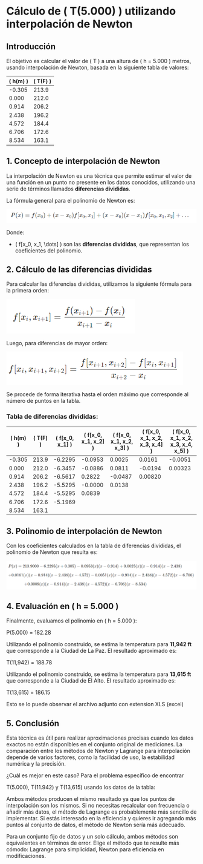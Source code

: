 # Cálculo de \( T(5.000) \) utilizando interpolación de Newton

## Introducción
El objetivo es calcular el valor de \( T \) a una altura de \( h = 5.000 \) metros, usando interpolación de Newton, basada en la siguiente tabla de valores:

| \( h(m) \)  | \( T(F) \)  |
|-------------|-------------|
| -0.305      | 213.9       |
| 0.000       | 212.0       |
| 0.914       | 206.2       |
| 2.438       | 196.2       |
| 4.572       | 184.4       |
| 6.706       | 172.6       |
| 8.534       | 163.1       |

## 1. Concepto de interpolación de Newton
La interpolación de Newton es una técnica que permite estimar el valor de una función en un punto no presente en los datos conocidos, utilizando una serie de términos llamados **diferencias divididas**.

La fórmula general para el polinomio de Newton es:

![Formula general](https://github.com/javihen/INTERPOLACION-CLASE-10102024/blob/main/imagenes/1.png)


Donde:
- \( f[x_0, x_1, \dots] \) son las **diferencias divididas**, que representan los coeficientes del polinomio.
  
## 2. Cálculo de las diferencias divididas
Para calcular las diferencias divididas, utilizamos la siguiente fórmula para la primera orden:

![Formula general](https://github.com/javihen/INTERPOLACION-CLASE-10102024/blob/main/imagenes/2.png)

Luego, para diferencias de mayor orden:

![Formula general](https://github.com/javihen/INTERPOLACION-CLASE-10102024/blob/main/imagenes/3.png)

Se procede de forma iterativa hasta el orden máximo que corresponde al número de puntos en la tabla.

### Tabla de diferencias divididas:

| \( h(m) \)  | \( T(F) \)  | \( f[x_0, x_1] \) | \( f[x_0, x_1, x_2] \) | \( f[x_0, x_1, x_2, x_3] \) | \( f[x_0, x_1, x_2, x_3, x_4] \) | \( f[x_0, x_1, x_2, x_3, x_4, x_5] \) |
|-------------|-------------|-------------------|-------------------------|-----------------------------|-----------------------------------|-------------------------------------|
| -0.305      | 213.9       | -6.2295           | -0.0953                 | 0.0025                      | 0.0161                            | -0.0051                            |
| 0.000       | 212.0       | -6.3457           | -0.0886                 | 0.0811                      | -0.0194                           | 0.00323                            |
| 0.914       | 206.2       | -6.5617           | 0.2822                  | -0.0487                     | 0.00820                           |                                     |
| 2.438       | 196.2       | -5.5295           | -0.0000                 | 0.0138                      |                                   |                                     |
| 4.572       | 184.4       | -5.5295           | 0.0839                  |                             |                                   |                                     |
| 6.706       | 172.6       | -5.1969           |                         |                             |                                   |                                     |
| 8.534       | 163.1       |                   |                         |                             |                                   |                                     |

## 3. Polinomio de interpolación de Newton
Con los coeficientes calculados en la tabla de diferencias divididas, el polinomio de Newton que resulta es:

![Formula general](https://github.com/javihen/INTERPOLACION-CLASE-10102024/blob/main/imagenes/4.png)

## 4. Evaluación en \( h = 5.000 \)
Finalmente, evaluamos el polinomio en \( h = 5.000 \):

P(5.000) = 182.28 

Utilizando el polinomio construido, se estima la temperatura para **11,942 ft** que corresponde a la Ciudad de La Paz. El resultado aproximado es:

T(11,942) = 188.78

Utilizando el polinomio construido, se estima la temperatura para **13,615 ft** que corresponde a la Ciudad de El Alto. El resultado aproximado es:

T(13,615) = 186.15

Esto se lo puede observar el archivo adjunto con extension XLS (excel)

## 5. Conclusión
Esta técnica es útil para realizar aproximaciones precisas cuando los datos exactos no están disponibles en el conjunto original de mediciones.
La comparación entre los métodos de Newton y Lagrange para interpolación depende de varios factores, como la facilidad de uso, la estabilidad numérica y la precisión.

¿Cuál es mejor en este caso?
Para el problema específico de encontrar 

T(5.000), T(11.942) y T(13,615) usando los datos de la tabla:

Ambos métodos producen el mismo resultado ya que los puntos de interpolación son los mismos.
Si no necesitas recalcular con frecuencia o añadir más datos, el método de Lagrange es probablemente más sencillo de implementar.
Si estás interesado en la eficiencia y quieres ir agregando más puntos al conjunto de datos, el método de Newton sería más adecuado.

Para un conjunto fijo de datos y un solo cálculo, ambos métodos son equivalentes en términos de error. Elige el método que te resulte más cómodo: Lagrange para simplicidad, Newton para eficiencia en modificaciones.
